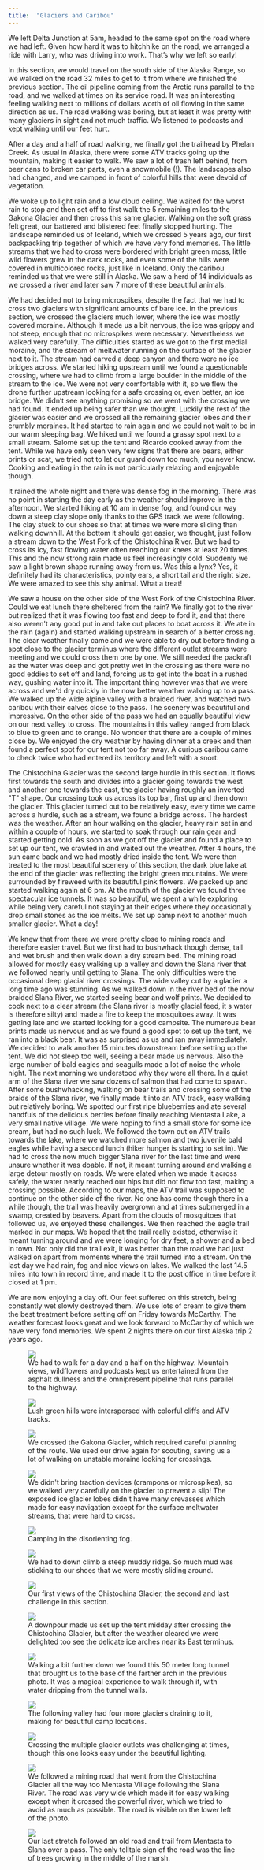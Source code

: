 ```yaml
---
title:  "Glaciers and Caribou"
---
```


We left Delta Junction at 5am, headed to the same spot on the road where we had left. Given how hard it was to hitchhike on the road, we arranged a ride with Larry, who was driving into work. That’s why we left so early!

In this section, we would travel on the south side of the Alaska Range, so we walked on the road 32 miles to get to it from where we finished the previous section. The oil pipeline coming from the Arctic runs parallel to the road, and we walked at times on its service road. It was an interesting feeling walking next to millions of dollars worth of oil flowing in the same direction as us. The road walking was boring, but at least it was pretty with many glaciers in sight and not much traffic. We listened to podcasts and kept walking until our feet hurt.

After a day and a half of road walking, we finally got the trailhead by Phelan Creek. As usual in Alaska, there were some ATV tracks going up the mountain, making it easier to walk. We saw a lot of trash left behind, from beer cans to broken car parts, even a snowmobile (!). The landscapes also had changed, and we camped in front of colorful hills that were devoid of vegetation.

We woke up to light rain and a low cloud ceiling. We waited for the worst rain to stop and then set off to first walk the 5 remaining miles to the Gakona Glacier and then cross this same glacier. Walking on the soft grass felt great, our battered and blistered feet finally stopped hurting. The landscape reminded us of Iceland, which we crossed 5 years ago, our first backpacking trip together of which we have very fond memories. The little streams that we had to cross were bordered with bright green moss, little wild flowers grew in the dark rocks, and even some of the hills were covered in multicolored rocks, just like in Iceland. Only the caribou reminded us that we were still in Alaska. We saw a herd of 14 individuals as we crossed a river and later saw 7 more of these beautiful animals.

We had decided not to bring microspikes, despite the fact that we had to cross two glaciers with significant amounts of bare ice. In the previous section, we crossed the glaciers much lower, where the ice was mostly covered moraine. Although it made us a bit nervous, the ice was grippy and not steep, enough that no microspikes were necessary. Nevertheless we walked very carefully. The difficulties started as we got to the first medial moraine, and the stream of meltwater running on the surface of the glacier next to it. The stream had carved a deep canyon and there were no ice bridges across. We started hiking upstream until we found a questionable crossing, where we had to climb from a large boulder in the middle of the stream to the ice. We were not very comfortable with it, so we flew the drone further upstream looking for a safe crossing or, even better, an ice bridge. We didn’t see anything promising so we went with the crossing we had found. It ended up being safer than we thought. Luckily the rest of the glacier was easier and we crossed all the remaining glacier lobes and their crumbly moraines. It had started to rain again and we could not wait to be in our warm sleeping bag. We hiked until we found a grassy spot next to a small stream. Salomé set up the tent and Ricardo cooked away from the tent. While we have only seen very few signs that there are bears, either prints or scat, we tried not to let our guard down too much, you never know. Cooking and eating in the rain is not particularly relaxing and enjoyable though.

It rained the whole night and there was dense fog in the morning. There was no point in starting the day early as the weather should improve in the afternoon. We started hiking at 10 am in dense fog, and found our way down a steep clay slope only thanks to the GPS track we were following. The clay stuck to our shoes so that at times we were more sliding than walking downhill. At the bottom it should get easier, we thought, just follow a stream down to the West Fork of the Chistochina River. But we had to cross its icy, fast flowing water often reaching our knees at least 20 times. This and the now strong rain made us feel increasingly cold. Suddenly we saw a light brown shape running away from us. Was this a lynx? Yes, it definitely had its characteristics, pointy ears, a short tail and the right size. We were amazed to see this shy animal. What a treat!

We saw a house on the other side of the West Fork of the Chistochina River. Could we eat lunch there sheltered from the rain? We finally got to the river but realized that it was flowing too fast and deep to ford it, and that there also weren't any good put in and take out places to boat across it. We ate in the rain (again) and started walking upstream in search of a better crossing. The clear weather finally came and we were able to dry out before finding a spot close to the glacier terminus where the different outlet streams were meeting and we could cross them one by one. We still needed the packraft as the water was deep and got pretty wet in the crossing as there were no good eddies to set off and land, forcing us to get into the boat in a rushed way, gushing water into it. The important thing however was that we were across and we'd dry quickly in the now better weather walking up to a pass. We walked up the wide alpine valley with a braided river, and watched two caribou with their calves close to the pass. The scenery was beautiful and impressive. On the other side of the pass we had an equally beautiful view on our next valley to cross. The mountains in this valley ranged from black to blue to green and to orange. No wonder that there are a couple of mines close by. We enjoyed the dry weather by having dinner at a creek and then found a perfect spot for our tent not too far away. A curious caribou came to check twice who had entered its territory and left with a snort. 

The Chistochina Glacier was the second large hurdle in this section. It flows first towards the south and divides into a glacier going towards the west and another one towards the east, the glacier having roughly an inverted "T" shape. Our crossing took us across its top bar, first up and then down the glacier. This glacier turned out to be relatively easy, every time we came across a hurdle, such as a stream, we found a bridge across. The hardest was the weather. After an hour walking on the glacier, heavy rain set in and within a couple of hours, we started to soak through our rain gear and started getting cold. As soon as we got off the glacier and found a place to set up our tent, we crawled in and waited out the weather. After 4 hours, the sun came back and we had mostly dried inside the tent. We were then treated to the most beautiful scenery of this section, the dark blue lake at the end of the glacier was reflecting the bright green mountains. We were surrounded by fireweed with its beautiful pink flowers. We packed up and started walking again at 6 pm. At the mouth of the glacier we found three spectacular ice tunnels. It was so beautiful, we spent a while exploring while being very careful not staying at their edges where they occasionally drop small stones as the ice melts. We set up camp next to another much smaller glacier. What a day!

We knew that from there we were pretty close to mining roads and therefore easier travel. But we first had to bushwhack though dense, tall and wet brush and then walk down a dry stream bed. The mining road allowed for mostly easy walking up a valley and down the Slana river that we followed nearly until getting to Slana. The only difficulties were the occasional deep glacial river crossings. The wide valley cut by a glacier a long time ago was stunning. As we walked down in the river bed of the now braided Slana River, we started seeing bear and wolf prints. We decided to cook next to a clear stream (the Slana river is mostly glacial feed, it
s water is therefore silty) and made a fire to keep the mosquitoes away. It was getting late and we started looking for a good campsite. The numerous bear prints made us nervous and as we found a good spot to set up the tent, we ran into a black bear. It was as surprised as us and ran away immediately. We decided to walk another 15 minutes downstream before setting up the tent. We did not sleep too well, seeing a bear made us nervous. Also the large number of bald eagles and seagulls made a lot of noise the whole night. The next morning we understood why they were all there. In a quiet arm of the Slana river we saw dozens of salmon that had come to spawn. After some bushwhacking, walking on bear trails and crossing some of the braids of the Slana river, we finally made it into an ATV track, easy walking but relatively boring. We spotted our first ripe blueberries and ate several handfuls of the delicious berries before finally reaching Mentasta Lake, a very small native village. We were hoping to find a small store for some ice cream, but had no such luck. We followed the town out on ATV trails towards the lake, where we watched more salmon and two juvenile bald eagles while having a second lunch (hiker hunger is starting to set in). We had to cross the now much bigger Slana river for the last time and were unsure whether it was doable. If not, it meant turning around and walking a large detour mostly on roads. We were elated when we made it across safely, the water nearly reached our hips but did not flow too fast, making a crossing possible. According to our maps, the ATV trail was supposed to continue on the other side of the river. No one has come though there in a while though, the trail was heavily overgrown and at times submerged in a swamp, created by beavers. Apart from the clouds of mosquitoes that followed us, we enjoyed these challenges. We then reached the eagle trail marked in our maps. We hoped that the trail really existed, otherwise it meant turning around and we were longing for dry feet, a shower and a bed in town. Not only did the trail exit, it was better than the road we had just walked on apart from moments where the trail turned into a stream. On the last day we had rain, fog and nice views on lakes. We walked the last 14.5 miles into town in record time, and made it to the post office in time before it closed at 1 pm. 

We are now enjoying a day off. Our feet suffered on this stretch, being constantly wet slowly destroyed them. We use lots of cream to give them the best treatment before setting off on Friday towards McCarthy. The weather forecast looks great and we look forward to McCarthy of which we have very fond memories. We spent 2 nights there on our first Alaska trip 2 years ago.




<figure>
    <img src="/assets/images/07-28/road.jpg">
        <figcaption>
We had to walk for a day and a half on the highway. Mountain views, wildflowers and podcasts kept us entertained from the asphalt dullness and the omnipresent pipeline that runs parallel to the highway.
    </figcaption>
</figure>

<figure>
    <img src="/assets/images/07-28/hills.jpg">
        <figcaption>
Lush green hills were interspersed with colorful cliffs and ATV tracks.
    </figcaption>
</figure>


<figure>
    <img src="/assets/images/07-28/gakona.jpg">
        <figcaption>
We crossed the Gakona Glacier, which required careful planning of the route. We used our drive again for scouting, saving us a lot of walking on unstable moraine looking for crossings.
    </figcaption>
</figure>

<figure>
    <img src="/assets/images/07-28/bare-ice.jpg">
        <figcaption>
We didn't bring traction devices (crampons or microspikes), so we walked very carefully on the glacier to prevent a slip! The exposed ice glacier lobes didn't have many crevasses which made for easy navigation except for the surface meltwater streams, that were hard to cross.
    </figcaption>
</figure>

<figure>
    <img src="/assets/images/07-28/fog-camp.jpg">
        <figcaption>
Camping in the disorienting fog.
    </figcaption>
</figure>

<figure>
    <img src="/assets/images/07-28/mud.jpg">
        <figcaption>
We had to down climb a steep muddy ridge. So much mud was sticking to our shoes that we were mostly sliding around.
    </figcaption>
</figure>

<figure>
    <img src="/assets/images/07-28/ridge.jpg">
        <figcaption>
Our first views of the Chistochina Glacier, the second and last challenge in this section.
    </figcaption>
</figure>

<figure>
    <img src="/assets/images/07-28/arches.jpg">
        <figcaption>
A downpour made us set up the tent midday after crossing the Chistochina Glacier, but after the weather cleared we were delighted too see the delicate ice arches near its East terminus.
    </figcaption>
</figure>

<figure>
    <img src="/assets/images/07-28/tunnel.jpg">
        <figcaption>
Walking a bit further down we found this 50 meter long tunnel that brought us to the base of the farther arch in the previous photo.  It was a magical experience to walk through it, with water dripping from the tunnel walls.
    </figcaption>
</figure>

<figure>
    <img src="/assets/images/07-28/glacier-valley.jpg">
        <figcaption>
The following valley had four more glaciers draining to it, making for beautiful camp locations.
    </figcaption>
</figure>

<figure>
    <img src="/assets/images/07-28/crossing.jpg">
        <figcaption>
Crossing the multiple glacier outlets was challenging at times, though this one looks easy under the beautiful lighting.
    </figcaption>
</figure>

<figure>
    <img src="/assets/images/07-28/slana.jpg">
        <figcaption>
We followed a mining road that went from the Chistochina Glacier all the way too Mentasta Village following the Slana River. The road was very wide which made it for easy walking except when it crossed the powerful river, which we tried to avoid as much as possible. The road is visible on the lower left of the photo.
    </figcaption>
</figure>

<figure>
    <img src="/assets/images/07-28/trail.jpg">
        <figcaption>
Our last stretch followed an old road and trail from Mentasta to Slana over a pass. The only telltale sign of the road was the line of trees growing in the middle of the marsh.
    </figcaption>
</figure>